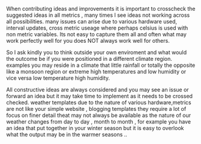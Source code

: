 When contributing ideas and improvements it is important to crosscheck the suggested ideas in all metrics , many times I see ideas
not working across all possibilities. many issues can arise due to various hardware used, interval updates, cross metric useage where
perhaps celsius is used with non metric variables. Its not easy to capture them all and often what may work perfectly well for you
does NOT always work well for others.

So I ask kindly you to think outside your own enviroment and what would the outcome be if you
were positioned in a different climate region. examples you may reside in a climate that little rainfall or totally the opposite like 
a monsoon region or extreme high temperatures and low humidity or vice versa low temperature high humidity.

All constructive ideas are always considered and you may see an issue or forward an idea but it may take time to implement as it needs to 
be crossed checked. weather templates due to the nature of various hardware,metrics are not like your simple website , 
blogging templates they require a lot of focus on finer detail theat may not always be available as the nature of our weather 
changes from day to day , month to month , for example you have an idea that put together in your winter season but it is easy to 
overlook what the output may be in the warmer seasons ..

